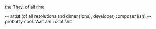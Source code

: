 the They. of all time

-- artist (of all resolutions and dimensions), developer, composer (ish)
-- probably cool. Wait am i cool shit
